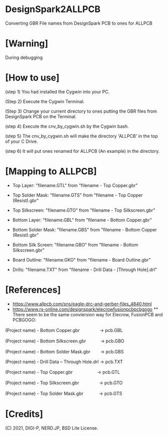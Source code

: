 # DesignSpark2ALLPCB
Converting GBR File names from DesignSpark PCB to ones for ALLPCB


# [Warning] 

During debugging


# [How to use]

(step 1) You had installed the Cygwin into your PC.

(Step 2) Execute the Cygwin Terminal.

(Step 3) Change your current directory to ones putting the GBR files from DesignSpark PCB on the Terminal.

(step 4) Execute the cnv_by_cygwin.sh by the Cygwin bash.

(step 5) The cnv_by_cygwin.sh will make the directory 'ALLPCB' in the top of your C Drive.

(step 6) It will put ones renamed for ALLPCB (An example) in the directory.



# [Mapping to ALLPCB]

- Top Layer: "filename.GTL" from "filename - Top Copper.gbr"

- Top Solder Mask: "filename.GTS" from "filename - Top Copper (Resist).gbr"

- Top Silkscreen: "filename.GTO" from "filename - Top Silkscreen.gbr"

- Bottom Layer: "filename.GBL" from "filename - Bottom Copper.gbr"

- Bottom Solder Mask: "filename.GBS" from "filename - Bottom Copper (Resist).gbr"

- Bottom Silk Screen: "filename.GBO" from "filename - Bottom Silkscreen.gbr"

- Board Outline: "filename.GKO" from "filename - Board Outline.gbr"

- Drills: "filename.TXT" from "filename - Drill Data - [Through Hole].drl"



# [References]

* https://www.allpcb.com/sns/eagle-drc-and-gerber-files_4840.html
* https://www.rs-online.com/designspark/elecrowfusionpcbpcbgogo
** There seem to be the same conviersion way for Elecrow, FusionPCB and PCBGOGO: 

(Project name) - Bottom Copper.gbr 　　　　 -> pcb.GBL

(Project name) - Bottom Silkscreen.gbr 　　　-> pcb.GBO

(Project name) - Bottom Solder Mask.gbr 　　-> pcb.GBS

(Project name) - Drill Data – Through Hole.drl  -> pcb.TXT

(Project name) - Top Copper.gbr 　　　　　   -> pcb.GTL

(Project name) - Top Silkscreen.gbr 　　　　  -> pcb.GTO

(Project name) - Top Solder Mask.gbr 　　　  -> pcb.GTS


# [Credits]
(C) 2021, DIGI-P, NERD.JP, BSD Lite License.
